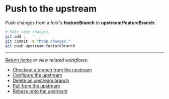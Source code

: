 # Push to the upstream

Push changes from a fork's **featureBranch** to **upstream/featureBranch**:

```bash
# Make some changes.
git add .
git commit -m "Made changes."
git push upstream featureBranch
```

***

*[Return home](../README.md) or view related workflows:*

- [Checkout a branch from the upstream](CheckoutABranchFromTheUpstream.md)
- [Configure the upstream](ConfigureTheUpstream.md)
- [Delete an upstream branch](DeleteAnUpstreamBranch.md)
- [Pull from the upstream](PullFromTheUpstream.md)
- [Rebase onto the upstream](RebaseOntoTheUpstream.md)
